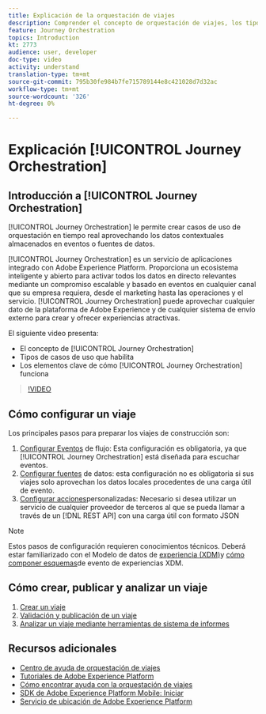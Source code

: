 ```yaml
---
title: Explicación de la orquestación de viajes
description: Comprender el concepto de orquestación de viajes, los tipos de casos de uso que habilita y los elementos clave de cómo funciona la orquestación de viajes.
feature: Journey Orchestration
topics: Introduction
kt: 2773
audience: user, developer
doc-type: video
activity: understand
translation-type: tm+mt
source-git-commit: 795b30fe984b7fe715789144e8c421028d7d32ac
workflow-type: tm+mt
source-wordcount: '326'
ht-degree: 0%

---
```



# Explicación [!UICONTROL Journey Orchestration]

## Introducción a [!UICONTROL Journey Orchestration]

[!UICONTROL Journey Orchestration] le permite crear casos de uso de orquestación en tiempo real aprovechando los datos contextuales almacenados en eventos o fuentes de datos.

[!UICONTROL Journey Orchestration] es un servicio de aplicaciones integrado con Adobe Experience Platform. Proporciona un ecosistema inteligente y abierto para activar todos los datos en directo relevantes mediante un compromiso escalable y basado en eventos en cualquier canal que su empresa requiera, desde el marketing hasta las operaciones y el servicio. [!UICONTROL Journey Orchestration] puede aprovechar cualquier dato de la plataforma de Adobe Experience y de cualquier sistema de envío externo para crear y ofrecer experiencias atractivas.

El siguiente video presenta:

* El concepto de [!UICONTROL Journey Orchestration]
* Tipos de casos de uso que habilita
* Los elementos clave de cómo [!UICONTROL Journey Orchestration] funciona

>[!VIDEO](https://video.tv.adobe.com/v/29307?quality=12)

## Cómo configurar un viaje

Los principales pasos para preparar los viajes de construcción son:

1. [Configurar Eventos](/help/configuring-journey-orchestration/configure-streaming-events.md) de flujo: Esta configuración es obligatoria, ya que [!UICONTROL Journey Orchestration] está diseñada para escuchar eventos.
2. [Configurar fuentes](/help/configuring-journey-orchestration/configure-data-sources.md) de datos: esta configuración no es obligatoria si sus viajes solo aprovechan los datos locales procedentes de una carga útil de evento.
3. [Configurar acciones](/help/configuring-journey-orchestration/configure-actions.md)personalizadas: Necesario si desea utilizar un servicio de cualquier proveedor de terceros al que se pueda llamar a través de un [!DNL REST API] con una carga útil con formato JSON

>[!NOTE]
>Estos pasos de configuración requieren conocimientos técnicos. Deberá estar familiarizado con el Modelo de datos de [experiencia (XDM)](https://docs.adobe.com/content/help/en/platform-learn/tutorials/schemas/understanding-the-xdm-system-and-experience-data-model.html)y [cómo componer esquemas](https://docs.adobe.com/content/help/en/platform-learn/tutorials/schemas/create-your-first-schema-with-out-of-the-box-components.html)de evento de experiencias XDM.

## Cómo crear, publicar y analizar un viaje

1. [Crear un viaje](/help/create-a-journey.md)
2. [Validación y publicación de un viaje](/help/validate-and-publish-a-journey.md)
3. [Analizar un viaje mediante herramientas de sistema de informes](/help/analyze-a-journey-via-reporting-tools.md)

## Recursos adicionales

* [Centro de ayuda de orquestación de viajes](https://docs.adobe.com/content/help/en/journeys/using/journey-orchestration-home.html)
* [Tutoriales de Adobe Experience Platform](https://docs.adobe.com/content/help/en/platform-learn/tutorials/overview.html)
* [Cómo encontrar ayuda con la orquestación de viajes](/help/understanding-journey-orchestration.md)
* [SDK de Adobe Experience Platform Mobile: Iniciar](https://docs.adobe.com/content/help/en/core-services-learn/tutorials/launch-mobile/understanding-the-mobile-sdks.html)
* [Servicio de ubicación de Adobe Experience Platform](https://docs.adobe.com/content/help/en/places/using/home.html)
